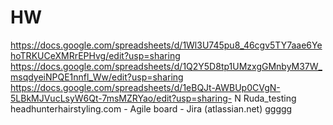# HW
https://docs.google.com/spreadsheets/d/1Wl3U745pu8_46cgv5TY7aae6YehoTRKUCeXMRrEPHvg/edit?usp=sharing 
https://docs.google.com/spreadsheets/d/1Q2Y5D8tp1UMzxgGMnbyM37W_msqdyeiNPQE1nnfl_Ww/edit?usp=sharing   
https://docs.google.com/spreadsheets/d/1eBQJt-AWBUp0CVgN-5LBkMJVucLsyW6Qt-7msMZRYao/edit?usp=sharing- 
N Ruda_testing headhunterhairstyling.com - Agile board - Jira (atlassian.net) 
ggggg
